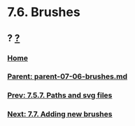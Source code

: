 # 7.6. Brushes
## ? [?]()

### [Home](./00-home.md)
### [Parent: parent-07-06-brushes.md](path-parent-07-06-brushes.md)
### [Prev: 7.5.7. Paths and svg files](./07-05-07-paths-and-svg-files.md)
### [Next: 7.7. Adding new brushes](./07-07-adding-new-brushes.md)
